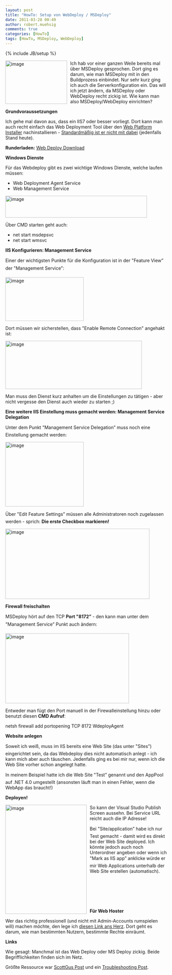 ```yaml
---
layout: post
title: "HowTo: Setup von WebDeploy / MSDeploy"
date: 2011-03-28 00:49
author: robert.muehsig
comments: true
categories: [HowTo]
tags: [HowTo, MSDeploy, WebDeploy]
---
```

{% include JB/setup %}
<p><a href="{{BASE_PATH}}/assets/wp-images/image1217.png"><img style="border-bottom: 0px; border-left: 0px; margin: 0px 10px 0px 0px; display: inline; border-top: 0px; border-right: 0px" title="image" border="0" alt="image" align="left" src="{{BASE_PATH}}/assets/wp-images/image_thumb397.png" width="192" height="135" /></a> </p>  <p>Ich hab vor einer ganzen Weile bereits mal über MSDeploy gesprochen. Dort ging es darum, wie man MSDeploy mit in den Buildprozess einbindet. Nur sehr kurz ging ich auch die Serverkonfiguration ein. Das will ich jetzt ändern, da MSDeploy oder WebDeploy recht zickig ist. Wie kann man also MSDeploy/WebDeploy einrichten?</p> <!--more-->  <p><strong>Grundvoraussetzungen</strong></p>  <p>Ich gehe mal davon aus, dass ein IIS7 oder besser vorliegt. Dort kann man auch recht einfach das Web Deployment Tool über den <a href="http://www.microsoft.com/web/downloads/platform.aspx">Web Platform Installer</a> nachinstallieren - <u>Standardmäßig ist er nicht mit dabei</u> (jedenfalls Stand heute).</p>  <p><strong>Runderladen:</strong> <a href="http://www.iis.net/download/webdeploy">Web Deploy Download</a></p>  <p><strong>Windows Dienste</strong></p>  <p>Für das Webdeploy gibt es zwei wichtige Windows Dienste, welche laufen müssen:</p>  <ul>   <li>Web Deployment Agent Service</li>    <li>Web Management Service</li> </ul>  <p><a href="{{BASE_PATH}}/assets/wp-images/image1218.png"><img style="border-bottom: 0px; border-left: 0px; display: inline; border-top: 0px; border-right: 0px" title="image" border="0" alt="image" src="{{BASE_PATH}}/assets/wp-images/image_thumb398.png" width="441" height="68" /></a> </p>  <p>Über CMD starten geht auch:</p>  <ul>   <li>net start msdepsvc</li>    <li>net start wmsvc</li> </ul>  <p><strong>IIS Konfigurieren: Management Service</strong></p>  <p>Einer der wichtigsten Punkte für die Konfiguration ist in der "Feature View” der "Management Service”:</p>  <p><a href="{{BASE_PATH}}/assets/wp-images/image1219.png"><img style="border-bottom: 0px; border-left: 0px; display: inline; border-top: 0px; border-right: 0px" title="image" border="0" alt="image" src="{{BASE_PATH}}/assets/wp-images/image_thumb399.png" width="244" height="136" /></a> </p>  <p>Dort müssen wir sicherstellen, dass "Enable Remote Connection&quot; angehakt ist:</p>  <p><a href="{{BASE_PATH}}/assets/wp-images/image1220.png"><img style="border-bottom: 0px; border-left: 0px; display: inline; border-top: 0px; border-right: 0px" title="image" border="0" alt="image" src="{{BASE_PATH}}/assets/wp-images/image_thumb400.png" width="425" height="150" /></a> </p>  <p>Man muss den Dienst kurz anhalten um die Einstellungen zu tätigen - aber nicht vergesse den Dienst auch wieder zu starten ;)</p>  <p><strong>Eine weitere IIS Einstellung muss gemacht werden: Management Service Delegation</strong></p>  <p>Unter dem Punkt "Management Service Delegation” muss noch eine Einstellung gemacht werden:</p>  <p><a href="{{BASE_PATH}}/assets/wp-images/image1221.png"><img style="border-bottom: 0px; border-left: 0px; display: inline; border-top: 0px; border-right: 0px" title="image" border="0" alt="image" src="{{BASE_PATH}}/assets/wp-images/image_thumb401.png" width="244" height="201" /></a> </p>  <p>Über "Edit Feature Settings” müssen alle Administratoren noch zugelassen werden - sprich: <strong>Die erste Checkbox markieren!</strong></p>  <p><a href="{{BASE_PATH}}/assets/wp-images/image1222.png"><img style="border-bottom: 0px; border-left: 0px; display: inline; border-top: 0px; border-right: 0px" title="image" border="0" alt="image" src="{{BASE_PATH}}/assets/wp-images/image_thumb402.png" width="449" height="219" /></a> </p>  <p><strong>Firewall freischalten</strong></p>  <p>MSDeploy hört auf den TCP <strong>Port "8172”</strong> - den kann man unter dem "Management Service” Punkt auch ändern:</p>  <p><a href="{{BASE_PATH}}/assets/wp-images/image1223.png"><img style="border-bottom: 0px; border-left: 0px; display: inline; border-top: 0px; border-right: 0px" title="image" border="0" alt="image" src="{{BASE_PATH}}/assets/wp-images/image_thumb403.png" width="385" height="218" /></a> </p>  <p>Entweder man fügt den Port manuell in der Firewalleinstellung hinzu oder benutzt diesen <strong>CMD Aufruf</strong>:</p>  <p>netsh firewall add portopening TCP 8172 WdeployAgent</p>  <p><strong>Website anlegen</strong></p>  <p>Soweit ich weiß, muss im IIS bereits eine Web Site (das unter "Sites”) eingerichtet sein, da das Webdeploy dies nicht automatisch anlegt - ich kann mich aber auch täuschen. Jedenfalls ging es bei mir nur, wenn ich die Web Site vorher schon angelegt hatte.</p>  <p>In meinem Beispiel hatte ich die Web Site "Test” genannt und den AppPool auf .NET 4.0 umgestellt (ansonsten läuft man in einen Fehler, wenn die WebApp das braucht!)</p>  <p><strong>Deployen!</strong></p>  <p><a href="{{BASE_PATH}}/assets/wp-images/image1224.png"><img style="border-bottom: 0px; border-left: 0px; margin: 0px 10px 0px 0px; display: inline; border-top: 0px; border-right: 0px" title="image" border="0" alt="image" align="left" src="{{BASE_PATH}}/assets/wp-images/image_thumb404.png" width="253" height="340" /></a> </p>  <p>So kann der Visual Studio Publish Screen aussehn. Bei Service URL reicht auch die IP Adresse!</p>  <p>Bei "Site/application” habe ich nur Test gemacht - damit wird es direkt bei der Web Site deployed. Ich könnte jedoch auch noch Unterordner angeben oder wenn ich "Mark as IIS app” anklicke würde er mir Web Applications unterhalb der Web Site erstellen (automatisch).</p>  <p>&#160;</p>  <p>&#160;</p>  <p>&#160;</p>  <p><strong>Für Web Hoster</strong></p>  <p>Wer das richtig professionell (und nicht mit Admin-Accounts rumspielen will) machen möchte, den lege ich <a href="http://learn.iis.net/page.aspx/516/configure-the-web-deployment-handler/">diesen Link ans Herz</a>. Dort geht es darum, wie man bestimmten Nutzern, bestimmte Rechte einräumt.</p>  <p><strong>Links</strong></p>  <p>Wie gesagt: Manchmal ist das Web Deploy oder MS Deploy zickig. Beide Begrifflichkeiten finden sich im Netz.</p>  <p>Größte Ressource war <a href="http://weblogs.asp.net/scottgu/archive/2010/09/13/automating-deployment-with-microsoft-web-deploy.aspx">ScottGus Post</a> und ein <a href="http://blogs.iis.net/kateroh/archive/2009/06/05/troubleshooting-common-msdeploy-issues.aspx">Troubleshooting Post</a>.</p>

